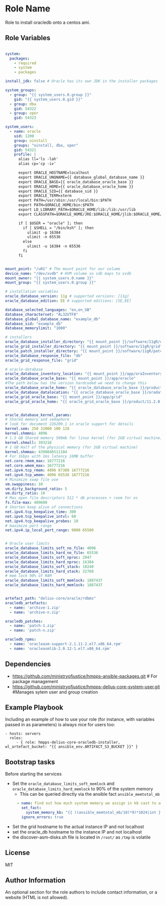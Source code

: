 Role Name
=========

Role to install oracledb onto a centos ami.


Role Variables
--------------

```yaml

system:
  packages:
    - required
    - system
    - packages

install_jdk: false # Oracle has its own JDK in the installer packages

system_groups:
  - group: "{{ system_users.0.group }}"
    gid: "{{ system_users.0.gid }}"
  - group: dba
    gid: 54322
  - group: oper
    gid: 54323

system_users:
  - name: oracle
    uid: 1200
    group: oinstall
    groups: "oinstall, dba, oper"
    gid: 54321
    profile: |
      alias ll='ls -lah'
      alias cp='cp -iv'

      export ORACLE_HOSTNAME=localhost
      export ORACLE_UNQNAME={{ database_global_database_name }}
      export ORACLE_BASE={{ oracle_database_oracle_base }}
      export ORACLE_HOME={{ oracle_database_oracle_home }}
      export ORACLE_SID={{ database_sid }}
      export ORACLE_TERM=xterm
      export PATH=/usr/sbin:/usr/local/bin:$PATH
      export PATH=$ORACLE_HOME/bin:$PATH
      export LD_LIBRARY_PATH=$ORACLE_HOME/lib:/lib:/usr/lib
      export CLASSPATH=$ORACLE_HOME/JRE:$ORACLE_HOME/jlib:$ORACLE_HOME/rdbms/jlib

      if [ $USER = "oracle" ]; then
        if [ $SHELL = "/bin/ksh" ]; then
          ulimit -p 16384
          ulimit -n 65536
        else
          ulimit -u 16384 -n 65536
        fi
      fi


mount_point: "/u01" # The mount point for our volume
device_name: "/dev/xvdb" # HVM volume so sdb maps to xvdb
mount_owner: "{{ system_users.0.name }}"
mount_group: "{{ system_users.0.group }}"

# installation variables
oracle_database_version: 11g # supported versions: [11g]
oracle_database_edition: EE # supported editions: [SE,EE]

database_selected_languages: "en,en_GB"
database_characterset: "AL32UTF8"
database_global_database_name: "example_db"
database_sid: "example_db"
database_memorylimit: "1000"

# installers
oracle_database_installer_directory: "{{ mount_point }}/software/11gR/database"
oracle_grid_installer_directory: "{{ mount_point }}/software/11gR/grid"
oracle_patch_installer_directory: "{{ mount_point }}/software/11gR/patches"
oracle_database_response_file: "db"
oracle_grid_response_file: "grid"

# oracle-database
oracle_database_inventory_location: "{{ mount_point }}/app/oraInventory"
oracle_database_oracle_base: "{{ mount_point }}/app/oracle"
#The path below has the version hardcoded we need to change this
oracle_database_oracle_home: "{{ oracle_database_oracle_base }}/product/11.2.0.4/db"
oracle_database_datalocation: "{{ oracle_database_oracle_base }}/oradata"
oracle_grid_oracle_base: "{{ mount_point }}/app/grid"
oracle_grid_oracle_home: "{{ oracle_grid_oracle_base }}/product/11.2.0.4/grid"


oracle_database_kernel_params:
# Shared memory and semaphore
# look for document 226209.1 in oracle support for details
kernel.sem: 250 32000 100 128
kernel.shmmni: 4096
# 1.5 GB Shared memory 500mb for linux kernel (for 2GB virtual machine)
kernel.shmall: 393216
# 1 GB Half of the physical memory (for 2GB virtual machine)
kernel.shmmax: 4398046511104
# For 1Gbps with 1ms latency 16MB buffer
net.core.rmem_max: 16777216
net.core.wmem_max: 16777216
net.ipv4.tcp_rmem: 4096 87380 16777216
net.ipv4.tcp_wmem: 4096 65536 16777216
# Minimize swap file use
vm.swappiness: 10
vm.dirty_background_ratio: 5
vm.dirty_ratio: 10
# Max open file descriptors 512 * db processes + room for os
fs.file-max: 409600
# Shorten keep alive of connections
net.ipv4.tcp_keepalive_time: 300
net.ipv4.tcp_keepalive_intvl: 60
net.ipv4.tcp_keepalive_probes: 10
# maximize port range
net.ipv4.ip_local_port_range: 9000 65500


# Oracle user limits
oracle_database_limits_soft_no_file: 4096
oracle_database_limits_hard_no_file: 65536
oracle_database_limits_soft_nproc: 2047
oracle_database_limits_hard_nproc: 16384
oracle_database_limits_soft_stack: 10240
oracle_database_limits_hard_stack: 32768
# mem lock 90% of RAM
oracle_database_limits_soft_memlock: 1887437
oracle_database_limits_hard_memlock: 1887437


artefact_path: "delius-core/oracle/rdbms"
oracledb_artefacts:
  - name: 'archive-1.zip'
  - name: 'archive-n.zip'

oracledb_patches:
  - name: 'patch-1.zip'
  - name: 'patch-n.zip'

oracledb_rpms:
  - name: 'oracleasm-support-2.1.11-2.el7.x86_64.rpm'
  - name: 'oracleasmlib-2.0.12-1.el7.x86_64.rpm'
```
Dependencies
------------

 - https://github.com/ministryofjustice/hmpps-ansible-packages.git # For package management
 - https://github.com/ministryofjustice/hmpps-delius-core-system-user.git #Manages sytem user and group creation
 
Example Playbook
----------------

Including an example of how to use your role (for instance, with variables passed in as parameters) is always nice for users too:

    - hosts: servers
      roles:
         - { role: hmpps-delius-core-oracledb-installer, wl_artefact_bucket: "{{ ansible_env.ARTIFACT_S3_BUCKET }}" }


Bootstrap tasks
---------------

Before starting the services

 - Set the `oracle_database_limits_soft_memlock` and `oracle_database_limits_hard_memlock` to 90% of the system memory
    - This can be queried directly via the ansible fact `ansible_memtotal_mb`
    ```yaml
      - name: Find out how much system memory we assign in kb cast to an integer
        set_fact:
          system_memory_kb: "{{ ((ansible_memtotal_mb/10)*9)*1024|int }}"
        ignore_errors: true
    ```
 - Set the grid hostname to the actual instance IP and not localhost
 - set the oracle_db hostname to the instance IP and not localhost
 - the discover-asm-disks.sh file is located in `/root/` as `/tmp` is volatile
 
License
-------

MIT

Author Information
------------------

An optional section for the role authors to include contact information, or a website (HTML is not allowed).
